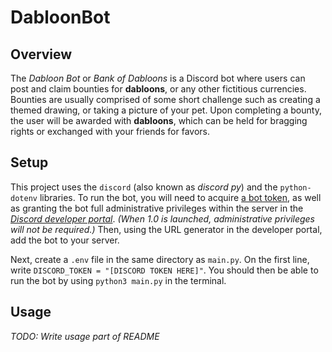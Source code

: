 # DabloonBot

## Overview
The *Dabloon Bot* or *Bank of Dabloons* is a Discord bot where users can
post and claim bounties for **dabloons**, or any other fictitious currencies. 
Bounties are usually comprised of some short challenge such as creating a themed
drawing, or taking a picture of your pet. Upon completing a bounty, the user
will be awarded with **dabloons**, which can be held for bragging rights or exchanged with your
friends for favors.

## Setup
This project uses the `discord` (also known as *discord py*) and the `python-dotenv` 
libraries. To run the bot, you will need to acquire [a bot token](https://www.writebots.com/discord-bot-token/), as well
as granting the bot full administrative privileges within the server in the *[Discord developer portal](https://www.google.com/url?sa=t&rct=j&q=&esrc=s&source=web&cd=&cad=rja&uact=8&ved=2ahUKEwj9puaP1oX_AhXbJkQIHYsDCa8QjBB6BAgbEAE&url=https%3A%2F%2Fdiscord.com%2Fdevelopers%2Fdocs%2Fgame-sdk%2Fapplications&usg=AOvVaw3b3k10Sxsuc8oMzbYe7LXZ)*. *(When 1.0 is launched,
administrative privileges will not be required.)* Then, using the URL generator in the developer portal, 
add the bot to your server. 

Next, create a `.env` file in the same directory as `main.py`. On the first line, write
`DISCORD_TOKEN = "[DISCORD TOKEN HERE]"`. You should then be able to run the bot by using `python3 main.py` in the terminal.

## Usage
*TODO: Write usage part of README*

